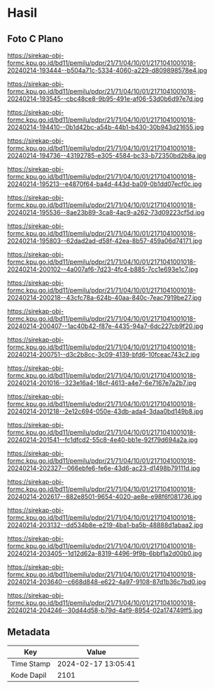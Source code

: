 # Hasil

## Foto C Plano

https://sirekap-obj-formc.kpu.go.id/bd11/pemilu/pdpr/21/71/04/10/01/2171041001018-20240214-193444--b504a71c-5334-4060-a229-d809898578e4.jpg

https://sirekap-obj-formc.kpu.go.id/bd11/pemilu/pdpr/21/71/04/10/01/2171041001018-20240214-193545--cbc48ce8-9b95-491e-af06-53d0b6d97e7d.jpg

https://sirekap-obj-formc.kpu.go.id/bd11/pemilu/pdpr/21/71/04/10/01/2171041001018-20240214-194410--0b1d42bc-a54b-44b1-b430-30b943d21655.jpg

https://sirekap-obj-formc.kpu.go.id/bd11/pemilu/pdpr/21/71/04/10/01/2171041001018-20240214-194736--43192785-e305-4584-bc33-b72350bd2b8a.jpg

https://sirekap-obj-formc.kpu.go.id/bd11/pemilu/pdpr/21/71/04/10/01/2171041001018-20240214-195213--e4870f64-ba4d-443d-ba09-0b1dd07ecf0c.jpg

https://sirekap-obj-formc.kpu.go.id/bd11/pemilu/pdpr/21/71/04/10/01/2171041001018-20240214-195536--8ae23b89-3ca8-4ac9-a262-73d09223cf5d.jpg

https://sirekap-obj-formc.kpu.go.id/bd11/pemilu/pdpr/21/71/04/10/01/2171041001018-20240214-195803--62dad2ad-d58f-42ea-8b57-459a06d74171.jpg

https://sirekap-obj-formc.kpu.go.id/bd11/pemilu/pdpr/21/71/04/10/01/2171041001018-20240214-200102--4a007af6-7d23-4fc4-b885-7cc1e693e1c7.jpg

https://sirekap-obj-formc.kpu.go.id/bd11/pemilu/pdpr/21/71/04/10/01/2171041001018-20240214-200218--43cfc78a-624b-40aa-840c-7eac7919be27.jpg

https://sirekap-obj-formc.kpu.go.id/bd11/pemilu/pdpr/21/71/04/10/01/2171041001018-20240214-200407--1ac40b42-f87e-4435-94a7-6dc227cb9f20.jpg

https://sirekap-obj-formc.kpu.go.id/bd11/pemilu/pdpr/21/71/04/10/01/2171041001018-20240214-200751--d3c2b8cc-3c09-4139-bfd6-10fceac743c2.jpg

https://sirekap-obj-formc.kpu.go.id/bd11/pemilu/pdpr/21/71/04/10/01/2171041001018-20240214-201016--323e16a4-18cf-4613-a4e7-6e7167e7a2b7.jpg

https://sirekap-obj-formc.kpu.go.id/bd11/pemilu/pdpr/21/71/04/10/01/2171041001018-20240214-201218--2e12c694-050e-43db-ada4-3daa0bd149b8.jpg

https://sirekap-obj-formc.kpu.go.id/bd11/pemilu/pdpr/21/71/04/10/01/2171041001018-20240214-201541--fc1dfcd2-55c8-4e40-bb1e-92f79d694a2a.jpg

https://sirekap-obj-formc.kpu.go.id/bd11/pemilu/pdpr/21/71/04/10/01/2171041001018-20240214-202327--066ebfe6-fe6e-43d6-ac23-d1498b79111d.jpg

https://sirekap-obj-formc.kpu.go.id/bd11/pemilu/pdpr/21/71/04/10/01/2171041001018-20240214-202617--882e8501-9654-4020-ae8e-e98f6f081736.jpg

https://sirekap-obj-formc.kpu.go.id/bd11/pemilu/pdpr/21/71/04/10/01/2171041001018-20240214-203132--dd534b8e-e219-4ba1-ba5b-48888d1abaa2.jpg

https://sirekap-obj-formc.kpu.go.id/bd11/pemilu/pdpr/21/71/04/10/01/2171041001018-20240214-203405--1d12d62a-8319-4496-9f9b-6bbf1a2d00b0.jpg

https://sirekap-obj-formc.kpu.go.id/bd11/pemilu/pdpr/21/71/04/10/01/2171041001018-20240214-203640--c668d848-e622-4a97-9108-87d1b36c7bd0.jpg

https://sirekap-obj-formc.kpu.go.id/bd11/pemilu/pdpr/21/71/04/10/01/2171041001018-20240214-204246--30d44d58-b79d-4af9-8954-02a174749ff5.jpg


## Metadata

| Key        | Value               |
| ---------- | ------------------- |
| Time Stamp | 2024-02-17 13:05:41 |
| Kode Dapil | 2101                |



